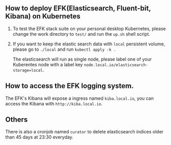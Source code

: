 ## How to deploy EFK(Elasticsearch, Fluent-bit, Kibana) on Kubernetes

1. To test the EFK stack suite on your personal desktop Kubernetes, please change the work directory to `test/` and run the `up.sh` shell script.

2. If you want to keep the elastic search data with `local` persistent volume, please go to `./local` and run `kubectl apply -k .`

    The elasticsearch will run as single node, please label one of your Kuberentes node with a label key `node.local.io/elasticsearch-storage=local`.

## How to access the EFK logging system.

The EFK's Kibana will expose a ingress named `kiba.local.io`, you can access the Kibana with `http://kiba.local.io`.

## Others

There is also a cronjob named `curator` to delete elasticsearch indices older than 45 days at 23:30 everyday. 
